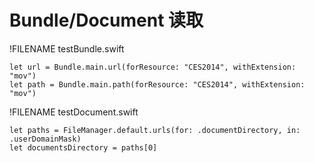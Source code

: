 # Bundle/Document 读取

!FILENAME testBundle.swift

```
let url = Bundle.main.url(forResource: "CES2014", withExtension: "mov")
let path = Bundle.main.path(forResource: "CES2014", withExtension: "mov")
```

!FILENAME testDocument.swift

```
let paths = FileManager.default.urls(for: .documentDirectory, in: .userDomainMask)    
let documentsDirectory = paths[0]
```



